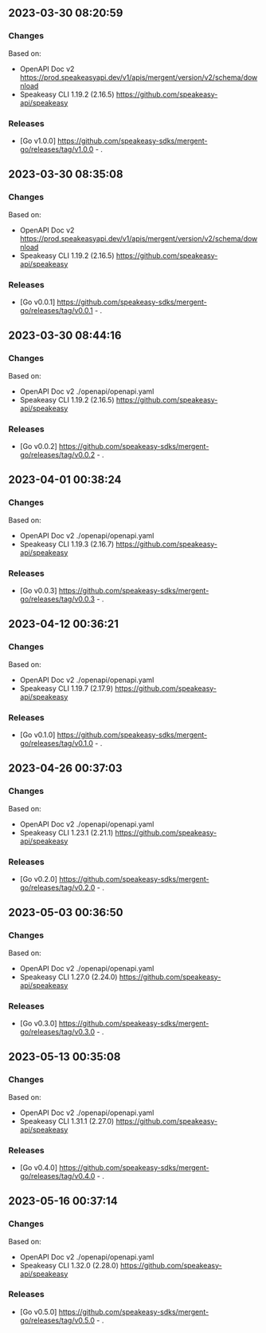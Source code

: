 

## 2023-03-30 08:20:59
### Changes
Based on:
- OpenAPI Doc v2 https://prod.speakeasyapi.dev/v1/apis/mergent/version/v2/schema/download
- Speakeasy CLI 1.19.2 (2.16.5) https://github.com/speakeasy-api/speakeasy
### Releases
- [Go v1.0.0] https://github.com/speakeasy-sdks/mergent-go/releases/tag/v1.0.0 - .

## 2023-03-30 08:35:08
### Changes
Based on:
- OpenAPI Doc v2 https://prod.speakeasyapi.dev/v1/apis/mergent/version/v2/schema/download
- Speakeasy CLI 1.19.2 (2.16.5) https://github.com/speakeasy-api/speakeasy
### Releases
- [Go v0.0.1] https://github.com/speakeasy-sdks/mergent-go/releases/tag/v0.0.1 - .

## 2023-03-30 08:44:16
### Changes
Based on:
- OpenAPI Doc v2 ./openapi/openapi.yaml
- Speakeasy CLI 1.19.2 (2.16.5) https://github.com/speakeasy-api/speakeasy
### Releases
- [Go v0.0.2] https://github.com/speakeasy-sdks/mergent-go/releases/tag/v0.0.2 - .

## 2023-04-01 00:38:24
### Changes
Based on:
- OpenAPI Doc v2 ./openapi/openapi.yaml
- Speakeasy CLI 1.19.3 (2.16.7) https://github.com/speakeasy-api/speakeasy
### Releases
- [Go v0.0.3] https://github.com/speakeasy-sdks/mergent-go/releases/tag/v0.0.3 - .

## 2023-04-12 00:36:21
### Changes
Based on:
- OpenAPI Doc v2 ./openapi/openapi.yaml
- Speakeasy CLI 1.19.7 (2.17.9) https://github.com/speakeasy-api/speakeasy
### Releases
- [Go v0.1.0] https://github.com/speakeasy-sdks/mergent-go/releases/tag/v0.1.0 - .

## 2023-04-26 00:37:03
### Changes
Based on:
- OpenAPI Doc v2 ./openapi/openapi.yaml
- Speakeasy CLI 1.23.1 (2.21.1) https://github.com/speakeasy-api/speakeasy
### Releases
- [Go v0.2.0] https://github.com/speakeasy-sdks/mergent-go/releases/tag/v0.2.0 - .

## 2023-05-03 00:36:50
### Changes
Based on:
- OpenAPI Doc v2 ./openapi/openapi.yaml
- Speakeasy CLI 1.27.0 (2.24.0) https://github.com/speakeasy-api/speakeasy
### Releases
- [Go v0.3.0] https://github.com/speakeasy-sdks/mergent-go/releases/tag/v0.3.0 - .

## 2023-05-13 00:35:08
### Changes
Based on:
- OpenAPI Doc v2 ./openapi/openapi.yaml
- Speakeasy CLI 1.31.1 (2.27.0) https://github.com/speakeasy-api/speakeasy
### Releases
- [Go v0.4.0] https://github.com/speakeasy-sdks/mergent-go/releases/tag/v0.4.0 - .

## 2023-05-16 00:37:14
### Changes
Based on:
- OpenAPI Doc v2 ./openapi/openapi.yaml
- Speakeasy CLI 1.32.0 (2.28.0) https://github.com/speakeasy-api/speakeasy
### Releases
- [Go v0.5.0] https://github.com/speakeasy-sdks/mergent-go/releases/tag/v0.5.0 - .
